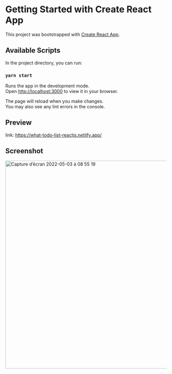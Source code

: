 # Getting Started with Create React App

This project was bootstrapped with [Create React App](https://github.com/facebook/create-react-app).

## Available Scripts

In the project directory, you can run:

### `yarn start`

Runs the app in the development mode.\
Open [http://localhost:3000](http://localhost:3000) to view it in your browser.

The page will reload when you make changes.\
You may also see any lint errors in the console.

## Preview

link: https://what-todo-list-reactjs.netlify.app/

## Screenshot

<img width="651" alt="Capture d’écran 2022-05-03 à 08 55 19" src="https://user-images.githubusercontent.com/19486816/166456677-b9cc1068-6703-4945-8865-5a7d2e66b0e4.png">
